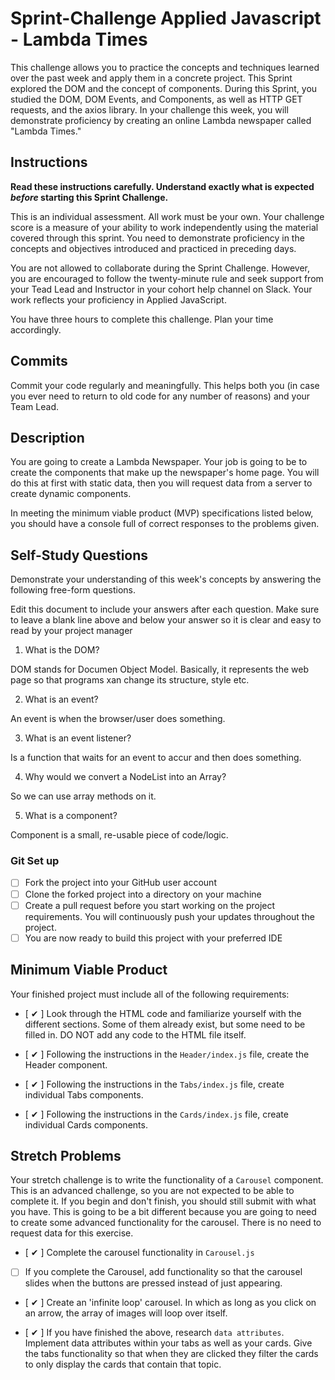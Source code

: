 # Sprint-Challenge Applied Javascript - Lambda Times

This challenge allows you to practice the concepts and techniques learned over the past week and apply them in a concrete project. This Sprint explored the DOM and the concept of components. During this Sprint, you studied the DOM, DOM Events, and Components, as well as HTTP GET requests, and the axios library. In your challenge this week, you will demonstrate proficiency by creating an online Lambda newspaper called "Lambda Times."

## Instructions

**Read these instructions carefully. Understand exactly what is expected _before_ starting this Sprint Challenge.**

This is an individual assessment. All work must be your own. Your challenge score is a measure of your ability to work independently using the material covered through this sprint. You need to demonstrate proficiency in the concepts and objectives introduced and practiced in preceding days.

You are not allowed to collaborate during the Sprint Challenge. However, you are encouraged to follow the twenty-minute rule and seek support from your Tead Lead and Instructor in your cohort help channel on Slack. Your work reflects your proficiency in Applied JavaScript.

You have three hours to complete this challenge. Plan your time accordingly.

## Commits

Commit your code regularly and meaningfully. This helps both you (in case you ever need to return to old code for any number of reasons) and your Team Lead.

## Description

You are going to create a Lambda Newspaper. Your job is going to be to create the components that make up the newspaper's home page. You will do this at first with static data, then you will request data from a server to create dynamic components.

In meeting the minimum viable product (MVP) specifications listed below, you should have a console full of correct responses to the problems given.

## Self-Study Questions

Demonstrate your understanding of this week's concepts by answering the following free-form questions.

Edit this document to include your answers after each question. Make sure to leave a blank line above and below your answer so it is clear and easy to read by your project manager

1. What is the DOM?

DOM stands for Documen Object Model. Basically, it represents the web page so that programs xan change its structure, style etc. 

2. What is an event?

An event is when the browser/user does something.

3. What is an event listener?

Is a function that waits for an event to accur and then does something.

4. Why would we convert a NodeList into an Array?

So we can use array methods on it.

5. What is a component?

Component is a small, re-usable piece of code/logic.

### Git Set up

* [ ] Fork the project into your GitHub user account
* [ ] Clone the forked project into a directory on your machine
* [ ] Create a pull request before you start working on the project requirements.  You will continuously push your updates throughout the project.
* [ ] You are now ready to build this project with your preferred IDE

## Minimum Viable Product

Your finished project must include all of the following requirements:

* [ ✔ ] Look through the HTML code and familiarize yourself with the different sections. Some of them already exist, but some need to be filled in. DO NOT add any code to the HTML file itself.

* [ ✔ ] Following the instructions in the `Header/index.js` file, create the Header component. 

* [ ✔ ] Following the instructions in the `Tabs/index.js` file, create individual Tabs components.

* [ ✔ ] Following the instructions in the `Cards/index.js` file, create individual Cards components.

## Stretch Problems

Your stretch challenge is to write the functionality of a `Carousel` component. This is an advanced challenge, so you are not expected to be able to complete it. If you begin and don't finish, you should still submit with what you have. This is going to be a bit different because you are going to need to create some advanced functionality for the carousel. There is no need to request data for this exercise.

* [ ✔ ] Complete the carousel functionality in `Carousel.js`

* [ ] If you complete the Carousel, add functionality so that the carousel slides when the buttons are pressed instead of just appearing.

* [ ✔ ] Create an 'infinite loop' carousel. In which as long as you click on an arrow, the array of images will loop over itself.

* [ ✔ ] If you have finished the above, research `data attributes`. Implement data attributes within your tabs as well as your cards. Give the tabs functionality so that when they are clicked they filter the cards to only display the cards that contain that topic.
    